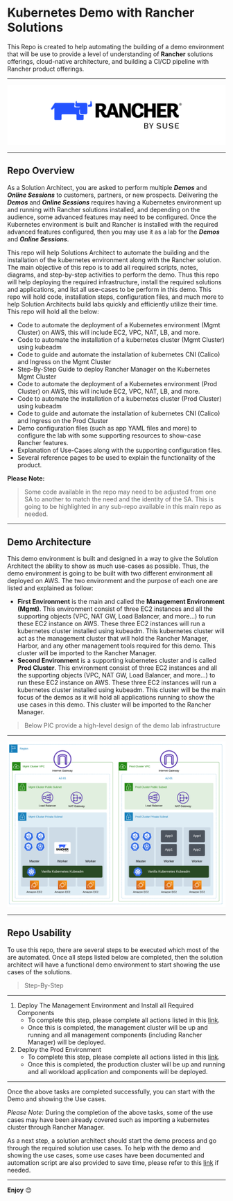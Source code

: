 # Kubernetes Demo with Rancher Solutions

This Repo is created to help automating the building of a demo environment that will be use to provide a level of understanding of **Rancher** solutions offerings, cloud-native architecture, and building a CI/CD pipeline with Rancher product offerings.

---

<p align="center">
    <img src="images/RancherLogo.png">
</p>

---

## Repo Overview 

As a Solution Architect, you are asked to perform multiple **_Demos_** and **_Online Sessions_** to customers, partners, or new prospects. Delivering the **_Demos_** and **_Online Sessions_** requires having a Kubernetes environment up and running with Rancher solutions installed, and depending on the audience, some advanced features may need to be configured. Once the Kubernetes environment is built and Rancher is installed with the required advanced features configured, then you may use it as a lab for the **_Demos_** and **_Online Sessions_**.

This repo will help Solutions Architect to automate the building and the installation of the kubernetes environment along with the Rancher solution. The main objective of this repo is to add all required scripts, notes, diagrams, and step-by-step activities to perform the demo. Thus this repo will help deploying the required infrastructure, install the required solutions and applications, and list all use-cases to be perform in this demo. This repo will hold code, installation steps, configuration files, and much more to help Solution Architects build labs quickly and efficiently utilize their time. This repo will hold all the below:
* Code to automate the deployment of a Kubernetes environment (Mgmt Cluster) on AWS, this will include EC2, VPC, NAT, LB, and more.
* Code to automate the installation of a kubernetes cluster (Mgmt Cluster) using kubeadm
* Code to guide and automate the installation of kubernetes CNI (Calico) and Ingress on the Mgmt Cluster
* Step-By-Step Guide to deploy Rancher Manager on the Kubernetes Mgmt Cluster
* Code to automate the deployment of a Kubernetes environment (Prod Cluster) on AWS, this will include EC2, VPC, NAT, LB, and more.
* Code to automate the installation of a kubernetes cluster (Prod Cluster) using kubeadm
* Code to guide and automate the installation of kubernetes CNI (Calico) and Ingress on the Prod Cluster
* Demo configuration files (such as app YAML files and more) to configure the lab with some supporting resources to show-case Rancher features.
* Explanation of Use-Cases along with the supporting configuration files.
* Several reference pages to be used to explain the functionality of the product.

**Please Note:**
> Some code available in the repo may need to be adjusted from one SA to another to match the need and the identity of the SA. This is going to be highlighted in any sub-repo available in this main repo as needed.

---

## Demo Architecture

This demo environment is built and designed in a way to give the Solution Architect the ability to show as much use-cases as possible. Thus, the demo environment is going to be built with two different environment all deployed on AWS. The two environment and the purpose of each one are listed and explained as follow:
* **First Environment** is the main and called the **Management Environment (Mgmt)**. This environment consist of three EC2 instances and all the supporting objects (VPC, NAT GW, Load Balancer, and more...) to run these EC2 instance on AWS. These three EC2 instances will run a kubernetes cluster installed using kubeadm. This kubernetes cluster will act as the management cluster that will hold the Rancher Manager, Harbor, and any other management tools required for this demo. This cluster will be imported to the Rancher Manager.
* **Second Environment** is a supporting kubernetes cluster and is called **Prod Cluster**. This environment consist of three EC2 instances and all the supporting objects (VPC, NAT GW, Load Balancer, and more...) to run these EC2 instance on AWS. These three EC2 instances will run a kubernetes cluster installed using kubeadm. This cluster will be the main focus of the demos as it will hold all applications running to show the use cases in this demo. This cluster will be imported to the Rancher Manager.

> Below PIC provide a high-level design of the demo lab infrastructure

---

<p align="center">
    <img src="images/HLD-Main-Arch.png">
</p>

---

## Repo Usability

To use this repo, there are several steps to be executed which most of the are automated. Once all steps listed below are completed, then the solution architect will have a functional demo environment to start showing the use cases of the solutions.

> Step-By-Step

---

1. Deploy The Management Environment and Install all Required Components
   - To complete this step, please complete all actions listed in this [link](https://github.com/tahershaker/Kubernetes-Demo/tree/main/DeployEnv/DeployMgmtClustOnAWS).
   - Once this is completed, the management cluster will be up and running and all management components (including Rancher Manager) will be deployed.
2. Deploy the Prod Environment
   - To complete this step, please complete all actions listed in this [link](https://github.com/tahershaker/Kubernetes-Demo/tree/main/DeployEnv/DeployProdClusterOnAWS).
   - Once this is completed, the production cluster will be up and running and all workload application and components will be deployed.

---

Once the above tasks are completed successfully, you can start with the Demo and showing the Use cases. 

_Please Note:_ During the completion of the above tasks, some of the use cases may have been already covered such as importing a kubernetes cluster through Rancher Manager.

As a next step, a solution architect should start the demo process and go through the required solution use cases. To help with the demo and showing the use cases, some use cases have been documented and automation script are also provided to save time, please refer to this [link](https://github.com/tahershaker/Kubernetes-Demo/tree/main/UseCases) if needed.

---

**Enjoy** :blush:


